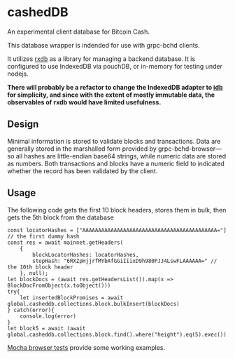 # cashedDB

An experimental client database for Bitcoin Cash.

This database wrapper is indended for use with grpc-bchd clients.  

It utilizes [rxdb](https://rxdb.info/) as a library for managing a backend database.  It is configured to use IndexedDB via pouchDB, or in-memory for testing under nodejs.

**There will probably be a refactor to change the IndexedDB adapter to [idb](https://github.com/jakearchibald/idb#typescript) for simplicity, and since with the extent of mostly immutable data, the observables of rxdb would have limited usefulness.**

## Design

Minimal information is stored to validate blocks and transactions.  Data are generally stored in the marshalled form provided by grpc-bchd-browser—so all hashes are little-endian base64 strings, while numeric data are stored as numbers. Both transactions and blocks have a numeric field to indicated whether the record has been validated by the client.


## Usage

The following code gets the first 10 block headers, stores them in bulk, then gets the 5th block from the database

    const locatorHashes = ["AAAAAAAAAAAAAAAAAAAAAAAAAAAAAAAAAAAAAAAAAAA="] // the first dummy hash
    const res = await mainnet.getHeaders(
        {
            blockLocatorHashes: locatorHashes,
            stopHash: "6RXZpHjjrfMYbAfGGiIiixD9h980PJJ4LswFLAAAAAA=" // the 10th block header
        }, null);
    let blockDocs = (await res.getHeadersList()).map(x => BlockDocFromObject(x.toObject()))
    try{
        let insertedBlockPromises = await global.casheddb.collections.block.bulkInsert(blockDocs)
    } catch(error){
        console.log(error)
    }
    let block5 = await (await global.casheddb.collections.block.find().where("height").eq(5).exec()).pop()
        

[Mocha browser tests](test/) provide some working examples.
